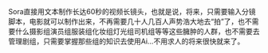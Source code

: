 Sora直接用文本制作长达60秒的视频长镜头，也就是说，将来，只需要输入分镜脚本，电影就可以制作出来，不再需要几十人几百人声势浩大地去“拍”了，也不需要什么摄影组演员组服装组化妆组灯光组司机组等等这些臃肿的人群，也不需要去管理剧组，只需要掌握那些组的知识去使用Ai…不用求人的将来很快就来了。
